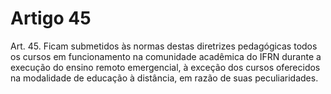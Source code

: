 # Artigo 45

Art. 45. Ficam submetidos às normas destas diretrizes pedagógicas todos os cursos em funcionamento na
comunidade acadêmica do IFRN durante a execução do ensino remoto emergencial, à exceção dos cursos oferecidos
na modalidade de educação à distância, em razão de suas peculiaridades.

